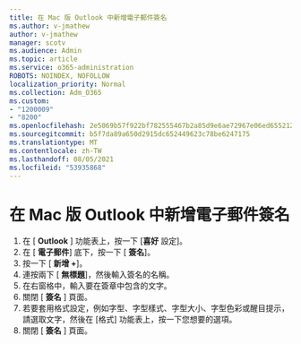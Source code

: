 ```yaml
---
title: 在 Mac 版 Outlook 中新增電子郵件簽名
ms.author: v-jmathew
author: v-jmathew
manager: scotv
ms.audience: Admin
ms.topic: article
ms.service: o365-administration
ROBOTS: NOINDEX, NOFOLLOW
localization_priority: Normal
ms.collection: Adm_O365
ms.custom:
- "1200009"
- "8200"
ms.openlocfilehash: 2e5069b57f922bf782555467b2a85d9e6ae72967e06ed655212e8574ed4c091b
ms.sourcegitcommit: b5f7da89a650d2915dc652449623c78be6247175
ms.translationtype: MT
ms.contentlocale: zh-TW
ms.lasthandoff: 08/05/2021
ms.locfileid: "53935868"
---
```

# <a name="add-email-signature-in-outlook-for-mac"></a>在 Mac 版 Outlook 中新增電子郵件簽名

1. 在 [ **Outlook** ] 功能表上，按一下 [**喜好** 設定]。
2. 在 [ **電子郵件**] 底下，按一下 [ **簽名**]。
3. 按一下 [ **新增 +**]。
4. 連按兩下 [ **無標題**]，然後輸入簽名的名稱。
5. 在右窗格中，輸入要在簽章中包含的文字。
6. 關閉 [ **簽名** ] 頁面。
7. 若要套用格式設定，例如字型、字型樣式、字型大小、字型色彩或醒目提示，請選取文字，然後在 [格式] 功能表上，按一下您想要的選項。
8. 關閉 [ **簽名** ] 頁面。
